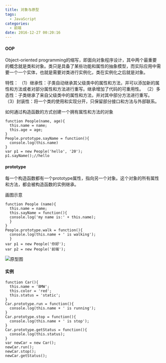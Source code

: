 ```yaml
---
title: 对象与原型
tags:
  - JavaScript
categories:
  - 前端
date: 2016-12-27 00:20:16
---
```

#### OOP
Object-oriented programming的缩写，即面向对象程序设计，其中两个最重要的概念就是类和对象。类只是具备了某些功能和属性的抽象模型，而实际应用中需要一个一个实体，也就是需要对类进行实例化，类在实例化之后就是对象。

特性：
（1）继承性：子类自动继承其父级类中的属性和方法，并可以添加新的属性和方法或者对部分属性和方法进行重写。继承增加了代码的可重用性。
（2）多态性：子类继承了来自父级类中的属性和方法，并对其中部分方法进行重写。
（3）封装性：将一个类的使用和实现分开，只保留部分接口和方法与外部联系。

如何通过构造函数的方式创建一个拥有属性和方法的对象
```
function People(name, age){
  this.name = name;
  this.age = age;
}
People.prototype.sayName = function(){
  console.log(this.name)
}
var p1 = new People('hello', '20');
p1.sayName();//hello
```
#### prototype 
每一个构造函数都有一个prototype属性，指向另一个对象。这个对象的所有属性和方法，都会被构造函数的实例继承。

画图示意
```
function People (name){ 
  this.name = name; 
  this.sayName = function(){ 
  console.log('my name is:' + this.name); 
  }
}
People.prototype.walk = function(){ 
  console.log(this.name + ' is walking'); 
  }
var p1 = new People('你好');
var p2 = new People('前端');
```
![原型图](http://upload-images.jianshu.io/upload_images/2321415-658ded95ee144657.png?imageMogr2/auto-orient/strip%7CimageView2/2/w/1240)

#### 实例
```
function Car(){
  this.name = 'BMW';
  this.color = 'red';
  this.status = 'static';
}
Car.prototype.run = function(){
  console.log(this.name + ' is running');
}
Car.prototype.stop = function(){
  console.log(this.name + ' is stop');
}
Car.prototype.getStatus = function(){
  console.log(this.status);
}
var newCar = new Car();
newCar.run();
newCar.stop();
newCar.getStatus();
```







